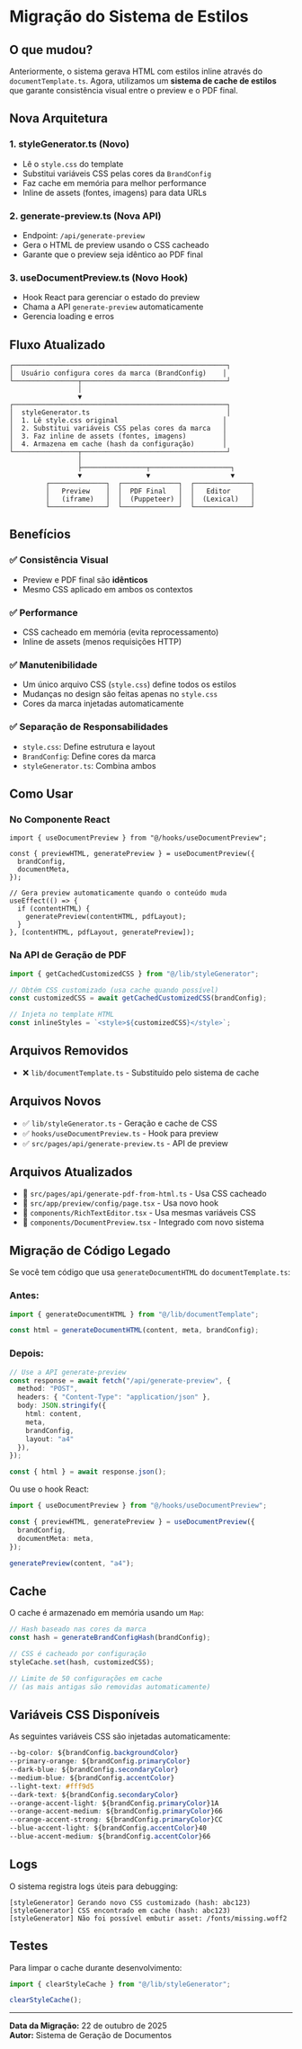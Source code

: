 # Migração do Sistema de Estilos

## O que mudou?

Anteriormente, o sistema gerava HTML com estilos inline através do `documentTemplate.ts`. Agora, utilizamos um **sistema de cache de estilos** que garante consistência visual entre o preview e o PDF final.

## Nova Arquitetura

### 1. **styleGenerator.ts** (Novo)
- Lê o `style.css` do template
- Substitui variáveis CSS pelas cores da `BrandConfig`
- Faz cache em memória para melhor performance
- Inline de assets (fontes, imagens) para data URLs

### 2. **generate-preview.ts** (Nova API)
- Endpoint: `/api/generate-preview`
- Gera o HTML de preview usando o CSS cacheado
- Garante que o preview seja idêntico ao PDF final

### 3. **useDocumentPreview.ts** (Novo Hook)
- Hook React para gerenciar o estado do preview
- Chama a API `generate-preview` automaticamente
- Gerencia loading e erros

## Fluxo Atualizado

```
┌─────────────────────────────────────────────────────┐
│  Usuário configura cores da marca (BrandConfig)    │
└────────────────┬────────────────────────────────────┘
                 │
                 ▼
┌─────────────────────────────────────────────────────┐
│  styleGenerator.ts                                  │
│  1. Lê style.css original                          │
│  2. Substitui variáveis CSS pelas cores da marca   │
│  3. Faz inline de assets (fontes, imagens)         │
│  4. Armazena em cache (hash da configuração)       │
└────────────────┬────────────────────────────────────┘
                 │
                 ├────────────────┬────────────────────┐
                 ▼                ▼                    ▼
         ┌──────────────┐  ┌──────────────┐  ┌──────────────┐
         │   Preview    │  │  PDF Final   │  │   Editor     │
         │   (iframe)   │  │  (Puppeteer) │  │  (Lexical)   │
         └──────────────┘  └──────────────┘  └──────────────┘
```

## Benefícios

### ✅ Consistência Visual
- Preview e PDF final são **idênticos**
- Mesmo CSS aplicado em ambos os contextos

### ✅ Performance
- CSS cacheado em memória (evita reprocessamento)
- Inline de assets (menos requisições HTTP)

### ✅ Manutenibilidade
- Um único arquivo CSS (`style.css`) define todos os estilos
- Mudanças no design são feitas apenas no `style.css`
- Cores da marca injetadas automaticamente

### ✅ Separação de Responsabilidades
- `style.css`: Define estrutura e layout
- `BrandConfig`: Define cores da marca
- `styleGenerator.ts`: Combina ambos

## Como Usar

### No Componente React

```tsx
import { useDocumentPreview } from "@/hooks/useDocumentPreview";

const { previewHTML, generatePreview } = useDocumentPreview({
  brandConfig,
  documentMeta,
});

// Gera preview automaticamente quando o conteúdo muda
useEffect(() => {
  if (contentHTML) {
    generatePreview(contentHTML, pdfLayout);
  }
}, [contentHTML, pdfLayout, generatePreview]);
```

### Na API de Geração de PDF

```ts
import { getCachedCustomizedCSS } from "@/lib/styleGenerator";

// Obtém CSS customizado (usa cache quando possível)
const customizedCSS = await getCachedCustomizedCSS(brandConfig);

// Injeta no template HTML
const inlineStyles = `<style>${customizedCSS}</style>`;
```

## Arquivos Removidos

- ❌ `lib/documentTemplate.ts` - Substituído pelo sistema de cache

## Arquivos Novos

- ✅ `lib/styleGenerator.ts` - Geração e cache de CSS
- ✅ `hooks/useDocumentPreview.ts` - Hook para preview
- ✅ `src/pages/api/generate-preview.ts` - API de preview

## Arquivos Atualizados

- 🔄 `src/pages/api/generate-pdf-from-html.ts` - Usa CSS cacheado
- 🔄 `src/app/preview/config/page.tsx` - Usa novo hook
- 🔄 `components/RichTextEditor.tsx` - Usa mesmas variáveis CSS
- 🔄 `components/DocumentPreview.tsx` - Integrado com novo sistema

## Migração de Código Legado

Se você tem código que usa `generateDocumentHTML` do `documentTemplate.ts`:

### Antes:
```ts
import { generateDocumentHTML } from "@/lib/documentTemplate";

const html = generateDocumentHTML(content, meta, brandConfig);
```

### Depois:
```ts
// Use a API generate-preview
const response = await fetch("/api/generate-preview", {
  method: "POST",
  headers: { "Content-Type": "application/json" },
  body: JSON.stringify({
    html: content,
    meta,
    brandConfig,
    layout: "a4"
  }),
});

const { html } = await response.json();
```

Ou use o hook React:

```ts
import { useDocumentPreview } from "@/hooks/useDocumentPreview";

const { previewHTML, generatePreview } = useDocumentPreview({
  brandConfig,
  documentMeta: meta,
});

generatePreview(content, "a4");
```

## Cache

O cache é armazenado em memória usando um `Map`:

```ts
// Hash baseado nas cores da marca
const hash = generateBrandConfigHash(brandConfig);

// CSS é cacheado por configuração
styleCache.set(hash, customizedCSS);

// Limite de 50 configurações em cache
// (as mais antigas são removidas automaticamente)
```

## Variáveis CSS Disponíveis

As seguintes variáveis CSS são injetadas automaticamente:

```css
--bg-color: ${brandConfig.backgroundColor}
--primary-orange: ${brandConfig.primaryColor}
--dark-blue: ${brandConfig.secondaryColor}
--medium-blue: ${brandConfig.accentColor}
--light-text: #fff9d5
--dark-text: ${brandConfig.secondaryColor}
--orange-accent-light: ${brandConfig.primaryColor}1A
--orange-accent-medium: ${brandConfig.primaryColor}66
--orange-accent-strong: ${brandConfig.primaryColor}CC
--blue-accent-light: ${brandConfig.accentColor}40
--blue-accent-medium: ${brandConfig.accentColor}66
```

## Logs

O sistema registra logs úteis para debugging:

```
[styleGenerator] Gerando novo CSS customizado (hash: abc123)
[styleGenerator] CSS encontrado em cache (hash: abc123)
[styleGenerator] Não foi possível embutir asset: /fonts/missing.woff2
```

## Testes

Para limpar o cache durante desenvolvimento:

```ts
import { clearStyleCache } from "@/lib/styleGenerator";

clearStyleCache();
```

---

**Data da Migração:** 22 de outubro de 2025  
**Autor:** Sistema de Geração de Documentos
